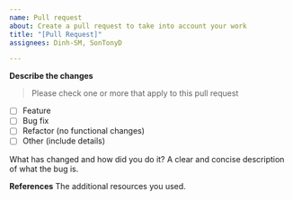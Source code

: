 ```yaml
---
name: Pull request
about: Create a pull request to take into account your work
title: "[Pull Request]"
assignees: Dinh-SM, SonTonyD

---
```


**Describe the changes**
> Please check one or more that apply to this pull request
* [ ] Feature
* [ ] Bug fix
* [ ] Refactor (no functional changes)
* [ ] Other (include details)

What has changed and how did you do it?
A clear and concise description of what the bug is.

**References**
The additional resources you used.
